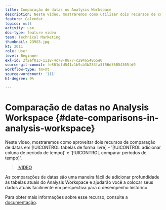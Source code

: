 ```yaml
---
title: Comparação de datas no Analysis Workspace
description: Neste vídeo, mostraremos como utilizar dois recursos de comparação de datas em tabelas de forma livre - "adicionar coluna de período de tempo" e "comparar períodos de tempo".
feature: Calendar
topics: null
activity: use
doc-type: feature video
team: Technical Marketing
thumbnail: 23985.jpg
kt: 2011
role: User
level: Beginner
exl-id: 2f2ef013-1118-4c78-8877-c294654865e0
source-git-commit: fe861dfd541c1b9cb3b233fa3f56d55054305fd9
workflow-type: tm+mt
source-wordcount: '111'
ht-degree: 9%

---
```


# Comparação de datas no Analysis Workspace {#date-comparisons-in-analysis-workspace}

Neste vídeo, mostraremos como aproveitar dois recursos de comparação de datas em [!UICONTROL tabelas de forma livre] - &#39;[!UICONTROL adicionar coluna de período de tempo]&#39; e &#39;[!UICONTROL comparar períodos de tempo]&#39;.

>[!VIDEO](https://video.tv.adobe.com/v/23985/?quality=12)

As comparações de datas são uma maneira fácil de adicionar profundidade às tabelas atuais do Analysis Workspace e ajudarão você a colocar seus dados atuais facilmente em perspectiva para o desempenho histórico.

Para obter mais informações sobre esse recurso, consulte a [documentação](https://experienceleague.adobe.com/docs/analytics/analyze/analysis-workspace/components/calendar-date-ranges/time-comparison.html?lang=en).
